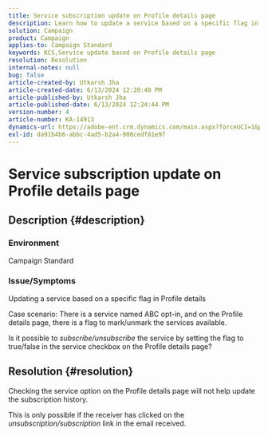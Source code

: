 ```yaml
---
title: Service subscription update on Profile details page
description: Learn how to update a service based on a specific flag in Profile details in Adobe Campaign Standard.
solution: Campaign
product: Campaign
applies-to: Campaign Standard
keywords: KCS,Service update based on Profile details page
resolution: Resolution
internal-notes: null
bug: false
article-created-by: Utkarsh Jha
article-created-date: 6/13/2024 12:20:40 PM
article-published-by: Utkarsh Jha
article-published-date: 6/13/2024 12:24:44 PM
version-number: 4
article-number: KA-14913
dynamics-url: https://adobe-ent.crm.dynamics.com/main.aspx?forceUCI=1&pagetype=entityrecord&etn=knowledgearticle&id=0be7f855-7f29-ef11-840a-00224808decd
exl-id: da91b4b6-abbc-4ad5-b2a4-900cedf81e97
---
```

# Service subscription update on Profile details page

## Description {#description}


### Environment

Campaign Standard

### Issue/Symptoms

Updating a service based on a specific flag in Profile details



Case scenario: There is a service named ABC opt-in, and on the Profile details page, there is a flag to mark/unmark the services available.

Is it possible to *subscribe/unsubscribe* the service by setting the flag to true/false in the service checkbox on the Profile details page?
















## Resolution {#resolution}


Checking the service option on the Profile details page will not help update the subscription history.

This is only possible if the receiver has clicked on the *unsubscription/subscription* link in the email received.
